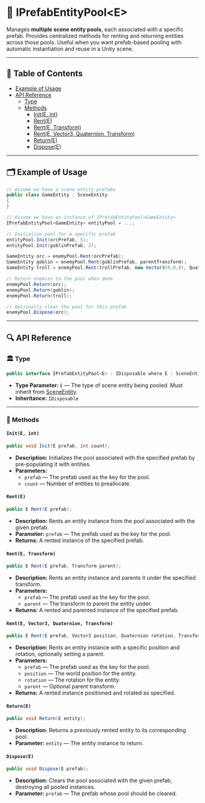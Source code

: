 # 🧩 IPrefabEntityPool\<E>

Manages **multiple scene entity pools**, each associated with a specific prefab. Provides centralized methods for
renting and returning entities across those pools.
Useful when you want prefab-based pooling with automatic instantiation and reuse in a Unity scene.

---

## 📑 Table of Contents

- [Example of Usage](#-example-of-usage)
- [API Reference](#-api-reference)
    - [Type](#-type)
    - [Methods](#-methods)
        - [Init(E, int)](#inite-int)
        - [Rent(E)](#rente)
        - [Rent(E, Transform)](#rente-transform)
        - [Rent(E, Vector3, Quaternion, Transform)](#rente-vector3-quaternion-transform)
        - [Return(E)](#returne)
        - [Dispose(E)](#disposee)

---

## 🗂 Example of Usage

```csharp
// Assume we have a scene entity prefabs
public class GameEntity : SceneEntity
{
}
```

```csharp
// Assume we have an instance of IPrefabEntityPool<GameEntity>
IPrefabEntityPool<GameEntity> entityPool = ...;

// Initialize pool for a specific prefab
entityPool.Init(orcPrefab, 5);
entityPool.Init(goblinPrefab, 2);

GameEntity orc = enemyPool.Rent(orcPrefab);
GameEntity goblin = enemyPool.Rent(goblinPrefab, parentTransform);
GameEntity troll = enemyPool.Rent(trollPrefab, new Vector3(0,0,0), Quaternion.identity, parentTransform);

// Return enemies to the pool when done
enemyPool.Return(orc);
enemyPool.Return(goblin);
enemyPool.Return(troll);

// Optionally clear the pool for this prefab
enemyPool.Dispose(orc);
```

---

## 🔍 API Reference

### 🏛️ Type <div id="-type"></div>

```csharp
public interface IPrefabEntityPool<E> : IDisposable where E : SceneEntity
```

- **Type Parameter:** `E` — The type of scene entity being pooled. Must inherit
  from [SceneEntity](../Entities/SceneEntity.md).
- **Inheritance:** `IDisposable`

---

### 🏹 Methods

#### `Init(E, int)`

```csharp
public void Init(E prefab, int count);
```

- **Description:** Initializes the pool associated with the specified prefab by pre-populating it with entities.
- **Parameters:**
    - `prefab` — The prefab used as the key for the pool.
    - `count` — Number of entities to preallocate.

#### `Rent(E)`

```csharp
public E Rent(E prefab);
```

- **Description:** Rents an entity instance from the pool associated with the given prefab.
- **Parameter:** `prefab` — The prefab used as the key for the pool.
- **Returns:** A rented instance of the specified prefab.

#### `Rent(E, Transform)`

```csharp
public E Rent(E prefab, Transform parent);
```

- **Description:** Rents an entity instance and parents it under the specified transform.
- **Parameters:**
    - `prefab` — The prefab used as the key for the pool.
    - `parent` — The transform to parent the entity under.
- **Returns:** A rented and parented instance of the specified prefab.

#### `Rent(E, Vector3, Quaternion, Transform)`

```csharp
public E Rent(E prefab, Vector3 position, Quaternion rotation, Transform parent = null);
```

- **Description:** Rents an entity instance with a specific position and rotation, optionally setting a parent.
- **Parameters:**
    - `prefab` — The prefab used as the key for the pool.
    - `position` — The world position for the entity.
    - `rotation` — The rotation for the entity.
    - `parent` — Optional parent transform.
- **Returns:** A rented instance positioned and rotated as specified.

#### `Return(E)`

```csharp
public void Return(E entity);
```

- **Description:** Returns a previously rented entity to its corresponding pool.
- **Parameter:** `entity` — The entity instance to return.

#### `Dispose(E)`

```csharp
public void Dispose(E prefab);
```

- **Description:** Clears the pool associated with the given prefab, destroying all pooled instances.
- **Parameter:** `prefab` — The prefab whose pool should be cleared.